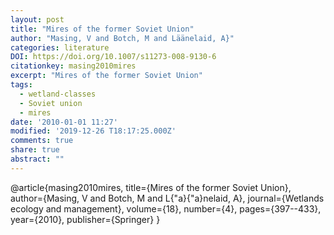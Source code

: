 ```yaml
---
layout: post
title: "Mires of the former Soviet Union"
author: "Masing, V and Botch, M and Läänelaid, A}"
categories: literature
DOI: https://doi.org/10.1007/s11273-008-9130-6
citationkey: masing2010mires
excerpt: "Mires of the former Soviet Union"
tags:
  - wetland-classes
  - Soviet union
  - mires
date: '2010-01-01 11:27'
modified: '2019-12-26 T18:17:25.000Z'
comments: true
share: true
abstract: ""
---
```


@article{masing2010mires,
  title={Mires of the former Soviet Union},
  author={Masing, V and Botch, M and L{\"a}{\"a}nelaid, A},
  journal={Wetlands ecology and management},
  volume={18},
  number={4},
  pages={397--433},
  year={2010},
  publisher={Springer}
}
